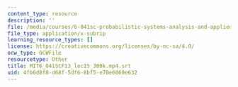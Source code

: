 ```yaml
---
content_type: resource
description: ''
file: /media/courses/6-041sc-probabilistic-systems-analysis-and-applied-probability-fall-2013/4fb6d8f8d68f5df68bf5e70e6060e632_MIT6_041SCF13_lec15_300k.mp4.vtt
file_type: application/x-subrip
learning_resource_types: []
license: https://creativecommons.org/licenses/by-nc-sa/4.0/
ocw_type: OCWFile
resourcetype: Other
title: MIT6_041SCF13_lec15_300k.mp4.srt
uid: 4fb6d8f8-d68f-5df6-8bf5-e70e6060e632
---
```

